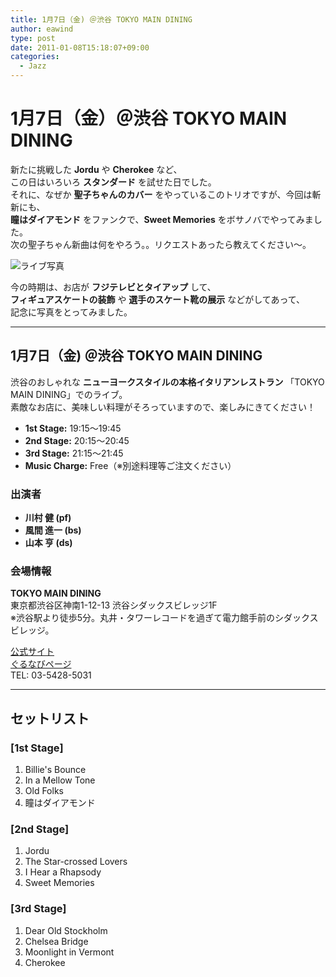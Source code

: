 ```yaml
---
title: 1月7日（金) ＠渋谷 TOKYO MAIN DINING
author: eawind
type: post
date: 2011-01-08T15:18:07+09:00
categories:
  - Jazz
---
```

# 1月7日（金）＠渋谷 TOKYO MAIN DINING

新たに挑戦した **Jordu** や **Cherokee** など、  
この日はいろいろ **スタンダード** を試せた日でした。  
それに、なぜか **聖子ちゃんのカバー** をやっているこのトリオですが、今回は斬新にも、  
**瞳はダイアモンド** をファンクで、**Sweet Memories** をボサノバでやってみました。  
次の聖子ちゃん新曲は何をやろう。。リクエストあったら教えてください〜。

![ライブ写真](/img/2011/01/IMG_0070.jpg)

今の時期は、お店が **フジテレビとタイアップ** して、  
**フィギュアスケートの装飾** や **選手のスケート靴の展示** などがしてあって、  
記念に写真をとってみました。

---

## 1月7日（金) ＠渋谷 TOKYO MAIN DINING

渋谷のおしゃれな **ニューヨークスタイルの本格イタリアンレストラン** 「TOKYO MAIN DINING」でのライブ。  
素敵なお店に、美味しい料理がそろっていますので、楽しみにきてください！

- **1st Stage:** 19:15〜19:45  
- **2nd Stage:** 20:15〜20:45  
- **3rd Stage:** 21:15〜21:45  
- **Music Charge:** Free（※別途料理等ご注文ください）  

### 出演者
- **川村 健 (pf)**  
- **風間 進一 (bs)**  
- **山本 亨 (ds)**  

### 会場情報
**TOKYO MAIN DINING**  
東京都渋谷区神南1-12-13 渋谷シダックスビレッジ1F  
※渋谷駅より徒歩5分。丸井・タワーレコードを過ぎて電力館手前のシダックスビレッジ。  

[公式サイト](http://www.shidax.co.jp/tmd/)  
[ぐるなびページ](http://r.gnavi.co.jp/g066204/)  
TEL: 03-5428-5031  

---

## セットリスト

### [1st Stage]
1. Billie's Bounce  
2. In a Mellow Tone  
3. Old Folks  
4. 瞳はダイアモンド  

### [2nd Stage]
1. Jordu  
2. The Star-crossed Lovers  
3. I Hear a Rhapsody  
4. Sweet Memories  

### [3rd Stage]
1. Dear Old Stockholm  
2. Chelsea Bridge  
3. Moonlight in Vermont  
4. Cherokee  
